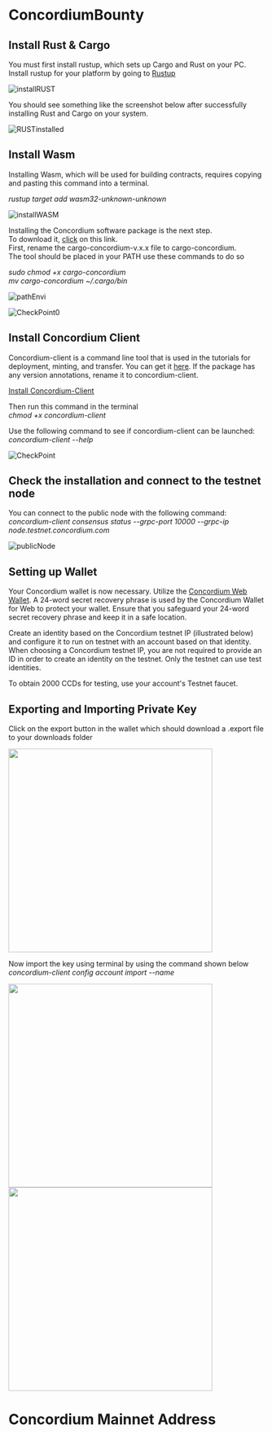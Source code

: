 # ConcordiumBounty

##   Install Rust & Cargo

You must first install rustup, which sets up Cargo and Rust on your PC. Install rustup for your platform by going to [Rustup](https://rustup.rs/)

![installRUST](https://github.com/ChitralaDhruv/ConcordiumBounty/blob/main/Screenshots/installRUST.png)

You should see something like the screenshot below after successfully installing Rust and Cargo on your system.

![RUSTinstalled](https://github.com/ChitralaDhruv/ConcordiumBounty/blob/main/Screenshots/RUSTinstalled.png)

##   Install Wasm

Installing Wasm, which will be used for building contracts, requires copying and pasting this command into a terminal. <br />

_rustup target add wasm32-unknown-unknown_

![installWASM](https://github.com/ChitralaDhruv/ConcordiumBounty/blob/main/Screenshots/installWASM.png)

Installing the Concordium software package is the next step. <br />
To download it, [click](https://developer.concordium.software/en/mainnet/net/installation/downloads-testnet.html#cargo-concordium-testnet) on this link. <br />
First, rename the cargo-concordium-v.x.x file to cargo-concordium. <br />
The tool should be placed in your PATH use these commands to do so <br />

_sudo chmod +x cargo-concordium_ <br />
_mv cargo-concordium ~/.cargo/bin_

![pathEnvi](https://github.com/ChitralaDhruv/ConcordiumBounty/blob/main/Screenshots/pathEnvi.png)

![CheckPoint0](https://github.com/ChitralaDhruv/ConcordiumBounty/blob/main/Screenshots/CheckPoint0.png)

##   Install Concordium Client

Concordium-client is a command line tool that is used in the tutorials for deployment, minting, and transfer. You can get it [here](https://developer.concordium.software/en/mainnet/net/installation/downloads-testnet.html#concordium-node-and-client-download-testnet). If the package has any version annotations, rename it to concordium-client.

[Install Concordium-Client](https://developer.concordium.software/en/mainnet/net/installation/downloads-testnet.html#concordium-node-and-client-download-testnet)

Then run this command in the terminal <br />
_chmod +x concordium-client_

Use the following command to see if concordium-client can be launched: <br />
_concordium-client --help_

![CheckPoint](https://github.com/ChitralaDhruv/ConcordiumBounty/blob/main/Screenshots/CheckPoint.png)

##   Check the installation and connect to the testnet node

You can connect to the public node with the following command:<br />
_concordium-client consensus status --grpc-port 10000 --grpc-ip node.testnet.concordium.com_

![publicNode](https://github.com/ChitralaDhruv/ConcordiumBounty/blob/main/Screenshots/publicNode.png)


## Setting up Wallet

Your Concordium wallet is now necessary. Utilize the [Concordium Web Wallet](https://chrome.google.com/webstore/detail/concordium-wallet/mnnkpffndmickbiakofclnpoiajlegmg/related?hl=en-US). A 24-word secret recovery phrase is used by the Concordium Wallet for Web to protect your wallet. Ensure that you safeguard your 24-word secret recovery phrase and keep it in a safe location. <br />

Create an identity based on the Concordium testnet IP (illustrated below) and configure it to run on testnet with an account based on that identity. 
When choosing a Concordium testnet IP, you are not required to provide an ID in order to create an identity on the testnet. Only the testnet can use test identities.

To obtain 2000 CCDs for testing, use your account's Testnet faucet.

## Exporting and Importing Private Key

Click on the export button in the wallet which should download a <public key>.export file to your downloads folder

<img src="https://github.com/ChitralaDhruv/ConcordiumBounty/blob/main/Screenshots/testnetWallet.png" height="400">


Now import the key using terminal by using the command shown below <br />
_concordium-client config account import <YOUR PUBLIC ADDRESS.export> --name <Your-Wallet-Name>_
  
<img src="https://github.com/ChitralaDhruv/ConcordiumBounty/blob/main/Screenshots/exportKeys.png" height="400">
<img src="https://github.com/ChitralaDhruv/ConcordiumBounty/blob/main/Screenshots/importKeys.png" height="400">
  
 # Concordium Mainnet Address
  



